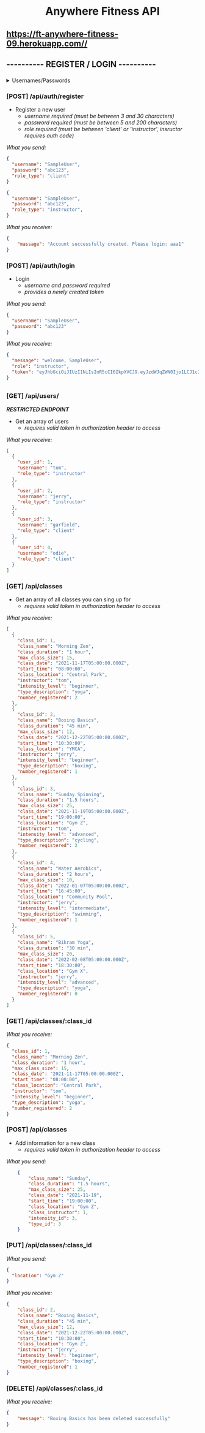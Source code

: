 # <p align="center">Anywhere Fitness API</p>

## <p align="">https://ft-anywhere-fitness-09.herokuapp.com//</p>

## <p align="">---------- REGISTER / LOGIN ----------</p>


<details>
<summary>Usernames/Passwords</summary>

```json

[
    {
        "user_id": 1,
        "username": "robert",
        "password": "$2a$08$Ib0hdcZKmR81bf/lDBtmSu2BWV7pfZ91STodHGO4.nsHkZT/4pZ/C",//1234
        "role_type": "instructor"
    },
    {
        "user_id": 2,
        "username": "tom",
        "password": "$2a$08$Ib0hdcZKmR81bf/lDBtmSu2BWV7pfZ91STodHGO4.nsHkZT/4pZ/C",//1234
        "role_type": "instructor"
    },
    {
        "user_id": 3,
        "username": "jimmy",
        "password": "$2a$08$Ib0hdcZKmR81bf/lDBtmSu2BWV7pfZ91STodHGO4.nsHkZT/4pZ/C",//1234
        "role_type": "client"
    },
    {
        "user_id": 4,
        "username": "susan",
        "password": "$2a$08$Ib0hdcZKmR81bf/lDBtmSu2BWV7pfZ91STodHGO4.nsHkZT/4pZ/C",//1234
        "role_type": "client"
    },
]

```

</details>




### [POST] /api/auth/register

- Register a new user
  - _username required (must be between 3 and 30 characters)_
  - _password required (must be between 5 and 200 characters)_
  - _role required (must be between 'client' or 'instructor', insructor requires auth code)_

_What you send:_

```json client
{
  "username": "SampleUser",
  "password": "abc123",
  "role_type": "client"
}
```

```json instructor
{
  "username": "SampleUser",
  "password": "abc123",
  "role_type": "instructor",
}
```

_What you receive:_

```json
{
    "massage": "Account successfully created. Please login: aaa1"
}
```

### [POST] /api/auth/login

- Login
  - _username and password required_
  - _provides a newly created token_

_What you send:_

```json
{
  "username": "SampleUser",
  "password": "abc123"
}
```

_What you receive:_

```json
{
  "message": "welcome, SampleUser",
  "role": "instructor",
  "token": "eyJhbGciOiJIUzI1NiIsInR5cCI6IkpXVCJ9.eyJzdWJqZWN0Ijo1LCJ1c2VybmFtZSI6Ik5ld1VzZXIiLCJpYXQiOjE2MjcyNjY4MDYsImV4cCI6MTYyNzM1MzIwNn0.J1dFd3ghUPYVTodsaAU3Bg2RRcmYM_1oOe-96nvLLUg"
}
```

##

### [GET] /api/users/

**_RESTRICTED ENDPOINT_**

- Get an array of users
  - _requires valid token in authorization header to access_

_What you receive:_

```json
[
  {
    "user_id": 1,
    "username": "tom",
    "role_type": "instructor"
  },
  {
    "user_id": 2,
    "username": "jerry",
    "role_type": "instructor"
  },
  {
    "user_id": 3,
    "username": "garfield",
    "role_type": "client"
  },
  {
    "user_id": 4,
    "username": "odie",
    "role_type": "client"
  }
]
```

### [GET] /api/classes

- Get an array of all classes you can sing up for
  - _requires valid token in authorization header to access_

_What you receive:_

```json
[
  {
    "class_id": 1,
    "class_name": "Morning Zen",
    "class_duration": "1 hour",
    "max_class_size": 15,
    "class_date": "2021-11-17T05:00:00.000Z",
    "start_time": "08:00:00",
    "class_location": "Central Park",
    "instructor": "tom",
    "intensity_level": "beginner",
    "type_description": "yoga",
    "number_registered": 2
  },
  {
    "class_id": 2,
    "class_name": "Boxing Basics",
    "class_duration": "45 min",
    "max_class_size": 12,
    "class_date": "2021-12-22T05:00:00.000Z",
    "start_time": "10:30:00",
    "class_location": "YMCA",
    "instructor": "jerry",
    "intensity_level": "beginner",
    "type_description": "boxing",
    "number_registered": 1
  },
  {
    "class_id": 3,
    "class_name": "Sunday Spinning",
    "class_duration": "1.5 hours",
    "max_class_size": 25,
    "class_date": "2021-11-19T05:00:00.000Z",
    "start_time": "19:00:00",
    "class_location": "Gym Z",
    "instructor": "tom",
    "intensity_level": "advanced",
    "type_description": "cycling",
    "number_registered": 2
  },
  {
    "class_id": 4,
    "class_name": "Water Aerobics",
    "class_duration": "2 hours",
    "max_class_size": 10,
    "class_date": "2022-01-07T05:00:00.000Z",
    "start_time": "16:45:00",
    "class_location": "Community Pool",
    "instructor": "jerry",
    "intensity_level": "intermediate",
    "type_description": "swimming",
    "number_registered": 1
  },
  {
    "class_id": 5,
    "class_name": "Bikram Yoga",
    "class_duration": "30 min",
    "max_class_size": 20,
    "class_date": "2022-02-08T05:00:00.000Z",
    "start_time": "18:30:00",
    "class_location": "Gym X",
    "instructor": "jerry",
    "intensity_level": "advanced",
    "type_description": "yoga",
    "number_registered": 0
  }
]
```

### [GET] /api/classes/:class_id

_What you receive:_

```json
{
  "class_id": 1,
  "class_name": "Morning Zen",
  "class_duration": "1 hour",
  "max_class_size": 15,
  "class_date": "2021-11-17T05:00:00.000Z",
  "start_time": "08:00:00",
  "class_location": "Central Park",
  "instructor": "tom",
  "intensity_level": "beginner",
  "type_description": "yoga",
  "number_registered": 2
}
```


### [POST] /api/classes

- Add information for a new class
  - _requires valid token in authorization header to access_

_What you send:_

```json
    {
        "class_name": "Sunday",
        "class_duration": "1.5 hours",
        "max_class_size": 25,
        "class_date": "2021-11-19",
        "start_time": "19:00:00",
        "class_location": "Gym Z",
        "class_instructor": 1,
        "intensity_id": 3,
        "type_id": 3
    }
```



### [PUT] /api/classes/:class_id


  _What you send:_

````json
{
  "location": "Gym Z"
}
````

_What you receive:_

```json
{
    "class_id": 2,
    "class_name": "Boxing Basics",
    "class_duration": "45 min",
    "max_class_size": 12,
    "class_date": "2021-12-22T05:00:00.000Z",
    "start_time": "10:30:00",
    "class_location": "Gym Z",
    "instructor": "jerry",
    "intensity_level": "beginner",
    "type_description": "boxing",
    "number_registered": 1
}
```

### [DELETE] /api/classes/:class_id



_What you receive:_

```json
{
    "message": "Boxing Basics has been deleted successfully"
}
```